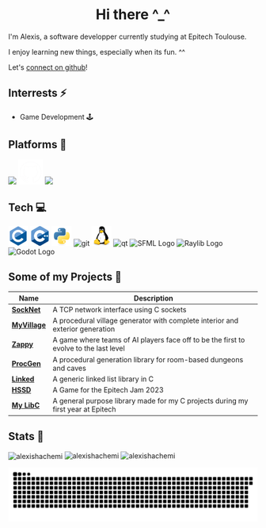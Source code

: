 
<div align="center">

# Hi there ^_^

</div>

I'm Alexis, a software developper currently studying at Epitech Toulouse.

I enjoy learning new things, especially when its fun. ^^

Let's [connect on github](https://github.com/alexishachemi)!

## Interrests ⚡

- Game Development 🕹️

## Platforms 📱

[<img width=50 src="https://upload.wikimedia.org/wikipedia/commons/thumb/8/81/LinkedIn_icon.svg/2048px-LinkedIn_icon.svg.png">](https://www.linkedin.com/in/alexis-hachemi/)
[<img width=50 src="github_logo.png">](https://github.com/alexishachemi)
[<img width=50 src="https://static.itch.io/images/itchio-textless-white.svg">](https://alexish.itch.io/)

## Tech 💻

<img src="https://raw.githubusercontent.com/devicons/devicon/master/icons/c/c-original.svg" alt="c" width="40" height="40"/> <img src="https://raw.githubusercontent.com/devicons/devicon/master/icons/cplusplus/cplusplus-original.svg" alt="cplusplus" width="40" height="40"/> <img src="https://raw.githubusercontent.com/devicons/devicon/master/icons/python/python-original.svg" alt="python" width="40" height="40"/> <img src="https://www.vectorlogo.zone/logos/git-scm/git-scm-icon.svg" alt="git" width="40" height="40"/> <img src="https://raw.githubusercontent.com/devicons/devicon/master/icons/linux/linux-original.svg" alt="linux" width="40" height="40"/> <img src="https://upload.wikimedia.org/wikipedia/commons/0/0b/Qt_logo_2016.svg" alt="qt" width="40" height="40"/> <img src="https://upload.wikimedia.org/wikipedia/commons/a/a0/SFML_Logo.svg" alt="SFML Logo" width="40"/> <img src="https://upload.wikimedia.org/wikipedia/commons/f/f4/Raylib_logo.png" alt="Raylib Logo" width="40"/> <img src="https://upload.wikimedia.org/wikipedia/commons/thumb/6/6a/Godot_icon.svg/1200px-Godot_icon.svg.png" alt="Godot Logo" width="40"/>

## Some of my Projects 📓

| Name                                                         | Description                                                                           |
| ------------------------------------------------------------ | ------------------------------------------------------------------------------------- |
| [**SockNet**](https://github.com/alexishachemi/socknet)      | A TCP network interface using C sockets                                               |
| [**MyVillage**](https://github.com/alexishachemi/my_village) | A procedural village generator with complete interior and exterior generation         |
| [**Zappy**](https://github.com/alexishachemi/zappy)          | A game where teams of AI players face off to be the first to evolve to the last level |
| [**ProcGen**](https://github.com/alexishachemi/ProcGen)      | A procedural generation library for room-based dungeons and caves                     |
| [**Linked**](https://github.com/alexishachemi/linked)        | A generic linked list library in C                                                    |
| [**HSSD**](https://github.com/mathematisse/HSSD)             | A Game for the Epitech Jam 2023                                                       |
| [**My LibC**](https://github.com/alexishachemi/my_libC)      | A general purpose library made for my C projects during my first year at Epitech      |

## Stats 👀

<img align="center" src="https://github-readme-stats.vercel.app/api?username=alexishachemi&count_private=true&show_icons=true&locale=en&show=prs_merged,prs_merged_percentage&theme=dark&icon_color=2f80ed" alt="alexishachemi" width="400" />

<img src="https://api.githubtrends.io/user/svg/alexishachemi/langs?time_range=one_year&include_private=True&theme=dark" alt="alexishachemi" width="400" />

<img src="https://github-profile-trophy.vercel.app/?username=alexishachemi&column=3&no-bg=true&theme=onestar" alt="alexishachemi" width="400" />

<p align='center'>
  <img src="snake.svg">
</p>